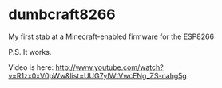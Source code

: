 dumbcraft8266
=============

My first stab at a Minecraft-enabled firmware for the ESP8266

P.S. It works.

Video is here: http://www.youtube.com/watch?v=R1zx0xV0pWw&list=UUG7yIWtVwcENg_ZS-nahg5g